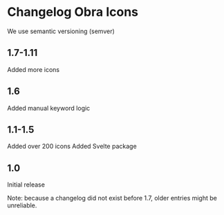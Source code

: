 Changelog Obra Icons
====================

We use semantic versioning (semver)

## 1.7-1.11

Added more icons

## 1.6

Added manual keyword logic

## 1.1-1.5

Added over 200 icons
Added Svelte package

## 1.0

Initial release


Note: because a changelog did not exist before 1.7, older entries might be unreliable.
